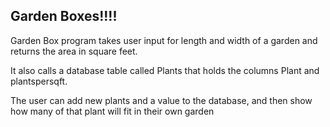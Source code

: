 ## Garden Boxes!!!!

Garden Box program takes user input for length and width of a garden and returns the area in square feet.<p>
It also calls a database table called Plants that holds the columns Plant and plantspersqft.<p>
The user can add new plants and a value to the database, and then show how many of that plant will fit in their own garden<p>




